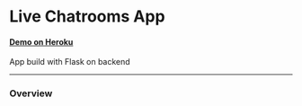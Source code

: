 # Live Chatrooms App

#### [Demo on Heroku](https://msg-rooms.herokuapp.com/ "chatrooms - deployed")

App build with Flask on backend


___
### Overview

